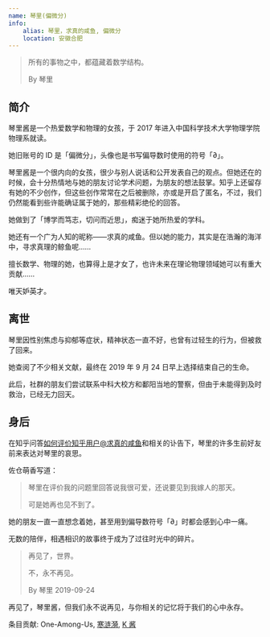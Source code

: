 ```yaml
---
name: 琴里(偏微分)
info:
    alias: 琴里，求真的咸鱼, 偏微分
    location: 安徽合肥
---
```


> 所有的事物之中，都蕴藏着数学结构。
>
> By 琴里

## 简介

琴里酱是一个热爱数学和物理的女孩，于 2017 年进入中国科学技术大学物理学院物理系就读。

她旧账号的 ID 是「偏微分」，头像也是书写偏导数时使用的符号「∂」。

琴里酱是一个很内向的女孩，很少与别人说话和公开发表自己的观点。但她还在的时候，会十分热情地与她的朋友讨论学术问题，为朋友的想法鼓掌。知乎上还留存有她的不少创作，但这些创作常常在之后被删除，亦或是开启了匿名，不过，我们仍然能看到些许能确证属于她的，那些精彩绝伦的回答。

她做到了「博学而笃志，切问而近思」，痴迷于她所热爱的学科。

她还有一个广为人知的昵称——求真的咸鱼。但以她的能力，其实是在浩瀚的海洋中，寻求真理的鲸鱼呢……

擅长数学、物理的她，也算得上是才女了，也许未来在理论物理领域她可以有重大贡献……

唯天妒英才。

## 离世

琴里因性别焦虑与抑郁等症状，精神状态一直不好，也曾有过轻生的行为，但被救了回来。

她查阅了不少相关文献，最终在 2019 年 9 月 24 日早上选择结束自己的生命。

此后，社群的朋友们尝试联系中科大校方和鄱阳当地的警察，但由于未能得到及时救治，已经无力回天。

## 身后

在知乎问答[如何评价知乎用户@求真的咸鱼](https://www.zhihu.com/question/347747351)和相关的讣告下，琴里的许多生前好友前来表达对琴里的哀思。

佐仓萌香写道：

> 琴里在评价我的问题里回答说我很可爱，还说要见到我嫁人的那天。
>
> 可是她再也见不到了。

她的朋友一直一直想念着她，甚至用到偏导数符号「∂」时都会感到心中一痛。

无数的陪伴，相遇相识的故事终于成为了过往时光中的碎片。

> 再见了，世界。
>
> 不，永不再见。
>
> By 琴里 2019-09-24

再见了，琴里酱，但我们永不说再见，与你相关的记忆将于我们的心中永存。

<!-- May her memory be eternal -->

条目贡献: One-Among-Us, [寒涟漪](http://twitter.com/HANLIANYI520), [K 酱](https://github.com/KristallWang)